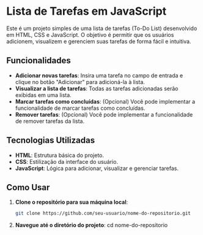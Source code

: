 # Lista de Tarefas em JavaScript

Este é um projeto simples de uma lista de tarefas (To-Do List) desenvolvido em HTML, CSS e JavaScript. O objetivo é permitir que os usuários adicionem, visualizem e gerenciem suas tarefas de forma fácil e intuitiva.

## Funcionalidades

- **Adicionar novas tarefas**: Insira uma tarefa no campo de entrada e clique no botão "Adicionar" para adicioná-la à lista.
- **Visualizar a lista de tarefas**: Todas as tarefas adicionadas serão exibidas em uma lista.
- **Marcar tarefas como concluídas**: (Opcional) Você pode implementar a funcionalidade de marcar tarefas como concluídas.
- **Remover tarefas**: (Opcional) Você pode implementar a funcionalidade de remover tarefas da lista.

## Tecnologias Utilizadas

- **HTML**: Estrutura básica do projeto.
- **CSS**: Estilização da interface do usuário.
- **JavaScript**: Lógica para adicionar, visualizar e gerenciar tarefas.

## Como Usar

1. **Clone o repositório para sua máquina local**:
   ```bash
   git clone https://github.com/seu-usuario/nome-do-repositorio.git

2. **Navegue até o diretório do projeto**:
   cd nome-do-repositorio

   
